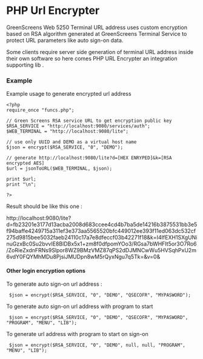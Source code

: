 PHP Url Encrypter
===================


GreenScreens Web 5250 Terminal URL address uses custom encryption based on RSA algorithm generated at GreenScreens Terminal Service to protect URL parameters like auto sign-on data.  

Some clients require server side generation of terminal URL address inside their own software so here comes PHP URL Encrypter an integration supporting lib . 


### Example

Example usage to generate encrypted url address

```
<?php
require_once "funcs.php";

// Green Screens RSA service URL to get encryption public key
$RSA_SERVICE = "http://localhost:9080/services/auth";
$WEB_TERMINAL = "http://localhost:9080/lite";

// use only UUID and DEMO as a virtual host name
$json = encrypt($RSA_SERVICE, "0", "DEMO");

// generate http://localhost:9080/lite?d=[HEX ENRYPED]&k=[RSA encrypted AES]
$url = jsonToURL($WEB_TERMINAL, $json);

print $url;
print "\n";

?>
```

Result should be like this one :

http://localhost:9080/lite?d=fb23201e3177d13acba2008d683ccee4cd4b7ba5de14216b3875531bb3e5f94baffe4249715a311ef3e373aa5565520bfc449012ee393f11ed063dc532cf275d9815bee5032faeb24110c17a7e8dfeccf03b42271f18&k=I4IfEXH1SXgUNinuGzxBc0Su2bvvIE8BlDBx5x1+zm8f0dfpomYOo3/RGsa7bWHFIt5or3O7Ro6/ZoRieZxdnFRNs9Slpor8WZ9BMzVMZ87qPS2dDJMNCwWu5HVSqhPxU2m6vdY0FQYMhMDu8PjsiJMUDpn8wM5rQyxNgu7q5Tk=&v=0&


#### Other login encryption options

To generate auto sign-on url address :

```
 $json = encrypt($RSA_SERVICE, "0", "DEMO", "QSECOFR", "MYPASWORD");
```

To generate auto sign-on url address with program to start

```
 $json = encrypt($RSA_SERVICE, "0", "DEMO", "QSECOFR", "MYPASWORD", "PROGRAM", "MENU", "LIB");
```

To generate url address with program to start on sign-on

```
 $json = encrypt($RSA_SERVICE, "0", "DEMO", null, null, "PROGRAM", "MENU", "LIB");
```

